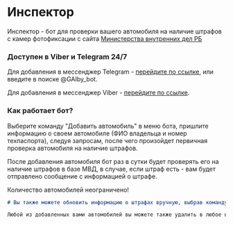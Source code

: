 # Инспектор

Инспектор - бот для проверки вашего автомобиля на наличие штрафов с камер фотофиксации с сайта [Министерства внутренних дел РБ](http://mvd.gov.by/main.aspx?guid=15791)

### Доступен в Viber и Telegram 24/7

Для добавления в мессенджер Telegram - [перейдите по ссылке](https://t.me/GAIby_bot), или введите в поиске @GAIby_bot.

Для добавления в мессенджер Viber - [перейдите по ссылке](https://www.viber.com/inspector).

### Как работает бот?

Выберите команду "Добавить автомобиль" в меню бота, пришлите информацию о своем автомобиле (ФИО владельца и номер техпаспорта), следуя запросам, после чего произойдет первичная проверка автомобиля на наличие штрафов.

После добавления автомобиля бот раз в сутки будет проверять его на наличие штрафов в базе МВД, в случае, если штраф есть - вам будет отправлено сообщение с информацией о штрафе.

Количество автомобилей неограничено!

```markdown
# Вы также можете обновить информацию о штрафах вручную, выбрав команду "Мои автомобили" -> "Обновить"

Любой из добавленных вами автомобилей вы можете также удалить в любое время.
```
